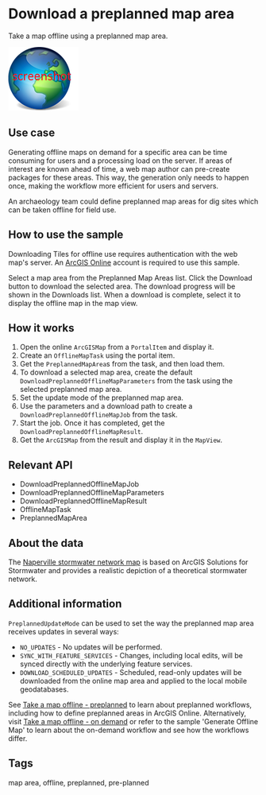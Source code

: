 # Download a preplanned map area

Take a map offline using a preplanned map area.

![](screenshot.png)

## Use case

Generating offline maps on demand for a specific area can be time consuming for users and a processing load on the server. If areas of interest are known ahead of time, a web map author can pre-create packages for these areas. This way, the generation only needs to happen once, making the workflow more efficient for users and servers.

An archaeology team could define preplanned map areas for dig sites which can be taken offline for field use.

## How to use the sample

Downloading Tiles for offline use requires authentication with the web map's server. An [ArcGIS Online](www.arcgis.com) account is required to use this sample.

Select a map area from the Preplanned Map Areas list. Click the Download button to download the selected area. The download progress will be shown in the Downloads list. When a download is complete, select it to display the offline map in the map view.

## How it works

1. Open the online `ArcGISMap` from a `PortalItem` and display it.
2. Create an `OfflineMapTask` using the portal item.
3. Get the `PreplannedMapArea`s from the task, and then load them.
4. To download a selected map area, create the default `DownloadPreplannedOfflineMapParameters` from the task using the selected preplanned map area.
5. Set the update mode of the preplanned map area.
6. Use the parameters and a download path to create a `DownloadPreplannedOfflineMapJob` from the task.
7. Start the job. Once it has completed, get the  `DownloadPreplannedOfflineMapResult`.
8. Get the `ArcGISMap` from the result and display it in the `MapView`.

## Relevant API

* DownloadPreplannedOfflineMapJob
* DownloadPreplannedOfflineMapParameters
* DownloadPreplannedOfflineMapResult
* OfflineMapTask
* PreplannedMapArea

## About the data

The [Naperville stormwater network map](https://arcgisruntime.maps.arcgis.com/home/item.html?id=acc027394bc84c2fb04d1ed317aac674) is based on ArcGIS Solutions for Stormwater and provides a realistic depiction of a theoretical stormwater network.

## Additional information

`PreplannedUpdateMode` can be used to set the way the preplanned map area receives updates in several ways:

* `NO_UPDATES` - No updates will be performed.
* `SYNC_WITH_FEATURE_SERVICES` - Changes, including local edits, will be synced directly with the underlying feature services.
* `DOWNLOAD_SCHEDULED_UPDATES` - Scheduled, read-only updates will be downloaded from the online map area and applied to the local mobile geodatabases.

See [Take a map offline - preplanned](https://developers.arcgis.com/java/latest/guide/take-map-offline-preplanned.htm) to learn about preplanned workflows, including how to define preplanned areas in ArcGIS Online. Alternatively, visit [Take a map offline - on demand](https://developers.arcgis.com/java/latest/guide/take-map-offline-ondemand.htm) or refer to the sample 'Generate Offline Map' to learn about the on-demand workflow and see how the workflows differ.

## Tags

map area, offline, preplanned, pre-planned
